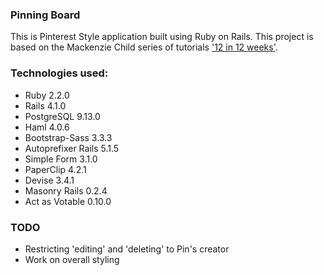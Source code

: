 ### Pinning Board

This is Pinterest Style application built using Ruby on Rails. This project is based on the Mackenzie Child series of tutorials ['12 in 12 weeks'](http://youtu.be/abcnfFS_DS8?list=PL23ZvcdS3XPLNdRYB_QyomQsShx59tpc-).

### Technologies used:

* Ruby 2.2.0
* Rails 4.1.0
* PostgreSQL 9.13.0
* Haml 4.0.6
* Bootstrap-Sass 3.3.3
* Autoprefixer Rails 5.1.5
* Simple Form 3.1.0
* PaperClip 4.2.1
* Devise 3.4.1
* Masonry Rails 0.2.4
* Act as Votable 0.10.0

### TODO

* Restricting 'editing' and 'deleting' to Pin's creator
* Work on overall styling
